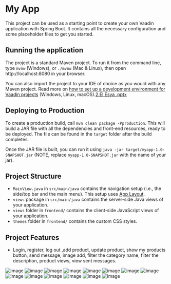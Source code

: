 # My App

This project can be used as a starting point to create your own Vaadin application with Spring Boot.
It contains all the necessary configuration and some placeholder files to get you started.

## Running the application
The project is a standard Maven project. To run it from the command line,
type `mvnw` (Windows), or `./mvnw` (Mac & Linux), then open
http://localhost:8080 in your browser.

You can also import the project to your IDE of choice as you would with any
Maven project. Read more on [how to set up a development environment for
Vaadin projects](https://vaadin.com/docs/latest/guide/install) (Windows, Linux, macOS).[2.El Eşya .pptx](https://github.com/Malibuyukbudak/UsedSales/files/6834429/2.El.Esya.pptx)


## Deploying to Production
To create a production build, call `mvn clean package -Pproduction`.
This will build a JAR file with all the dependencies and front-end resources,
ready to be deployed. The file can be found in the `target` folder after the build completes.

Once the JAR file is built, you can run it using
`java -jar target/myapp-1.0-SNAPSHOT.jar` (NOTE, replace 
`myapp-1.0-SNAPSHOT.jar` with the name of your jar).

## Project Structure

- `MainView.java` in `src/main/java` contains the navigation setup (i.e., the 
  side/top bar and the main menu). This setup uses 
  [App Layout](https://vaadin.com/components/vaadin-app-layout).
- `views` package in `src/main/java` contains the server-side Java views of your application.
- `views` folder in `frontend/` contains the client-side JavaScript views of your application.
- `themes` folder in `frontend/`  contains the custom CSS styles.

## Project Features

- Login, register, log out ,add product, update product, show my products button, send message, 
image add, filter the category name, filter the description, product views, view sent messages.


![image](https://user-images.githubusercontent.com/49368808/126031525-d8d26879-438c-49bc-be88-0940ce46313d.png)
![image](https://user-images.githubusercontent.com/49368808/126031529-30c2cdcc-1603-45fa-8371-14371cfcd460.png)
![image](https://user-images.githubusercontent.com/49368808/126031534-b550ea69-581e-40ca-a54d-67e9571165a1.png)
![image](https://user-images.githubusercontent.com/49368808/126031537-0869349e-0017-481b-9a66-87329317b416.png)
![image](https://user-images.githubusercontent.com/49368808/126031601-d399b50e-a452-4cee-97db-60c164f40303.png)
![image](https://user-images.githubusercontent.com/49368808/126031608-3119b992-8232-4b4d-8662-2d6ee268b7fe.png)
![image](https://user-images.githubusercontent.com/49368808/126031619-f81faec8-9a70-4ed9-808a-f26342155450.png)
![image](https://user-images.githubusercontent.com/49368808/126031627-43efbd7c-a49d-4921-9be9-c94af21107dc.png)
![image](https://user-images.githubusercontent.com/49368808/126031631-9430ba33-53f9-4725-b977-23a2d9c715e5.png)
![image](https://user-images.githubusercontent.com/49368808/126031632-62332d74-17c1-4327-b2f9-4cf414cf38a2.png)
![image](https://user-images.githubusercontent.com/49368808/126031634-943df829-6731-4baa-bd9e-b0ccd70e8949.png)
![image](https://user-images.githubusercontent.com/49368808/126031638-b3b0ecfb-4386-4366-97e9-3fb96910a89f.png)
![image](https://user-images.githubusercontent.com/49368808/126031639-df07a435-531e-480a-a5fe-29b17f8ffe91.png)
![image](https://user-images.githubusercontent.com/49368808/126031640-e79847b9-014c-4cca-9cd0-a9365e0d82b1.png)











